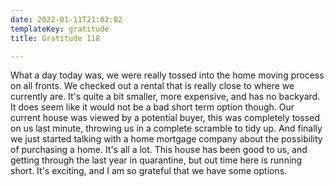 ```yaml
---
date: 2022-01-11T21:02:02
templateKey: gratitude
title: Gratitude 118

---
```


What a day today was, we were really tossed into the home moving process
on all fronts.  We checked out a rental that is really close to where we
currently are.  It's quite a bit smaller, more expensive, and has no
backyard.  It does seem like it would not be a bad short term option
though.  Our current house was viewed by a potential buyer, this was
completely tossed on us last minute, throwing us in a complete scramble
to tidy up.  And finally we just started talking with a home mortgage
company about the possibility of purchasing a home.  It's all a lot.
This house has been good to us, and getting through the last year in
quarantine, but out time here is running short.  It's exciting, and I am
so grateful that we have some options.
